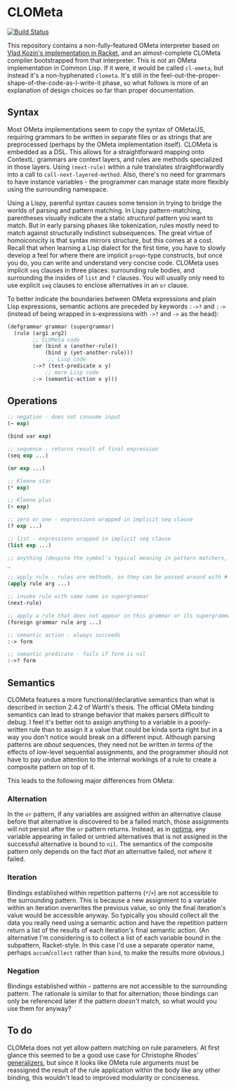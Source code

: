# CLOMeta

[![Build Status](https://travis-ci.org/DalekBaldwin/clometa.svg?branch=master)](https://travis-ci.org/DalekBaldwin/clometa)

This repository contains a non-fully-featured OMeta interpreter based on [Vlad Kozin's implementation in Racket](https://github.com/vkz/ometa-racket), and an almost-complete CLOMeta compiler bootstrapped from that interpreter. This is not an OMeta implementation in Common Lisp. If it were, it would be called `cl-ometa`, but instead it's a non-hyphenated `clometa`. It's still in the feel-out-the-proper-shape-of-the-code-as-I-write-it phase, so what follows is more of an explanation of design choices so far than proper documentation.

## Syntax

Most OMeta implementations seem to copy the syntax of OMeta/JS, requiring grammars to be written in separate files or as strings that are preprocessed (perhaps by the OMeta implementation itself). CLOMeta is embedded as a DSL. This allows for a straightforward mapping onto ContextL: grammars are context layers, and rules are methods specialized in those layers. Using `(next-rule)` within a rule translates straightforwardly into a call to `call-next-layered-method`. Also, there's no need for grammars to have instance variables - the programmer can manage state more flexibly using the surrounding namespace.

Using a Lispy, parenful syntax causes some tension in trying to bridge the worlds of parsing and pattern matching. In Lispy pattern-matching, parentheses visually indicate the a static *structural* pattern you want to match. But in early parsing phases like tokenization, rules mostly need to match against structurally indistinct subsequences. The great virtue of homoiconicity is that syntax mirrors structure, but this comes at a cost. Recall that when learning a Lisp dialect for the first time, you have to slowly develop a feel for where there are implicit `progn`-type constructs, but once you do, you can write and understand very concise code. CLOMeta uses implicit `seq` clauses in three places: surrounding rule bodies, and surrounding the insides of `list` and `?` clauses. You will usually only need to use explicit `seq` clauses to enclose alternatives in an `or` clause.

To better indicate the boundaries between OMeta expressions and plain Lisp expressions, semantic actions are preceded by keywords `:->?` and `:->` (instead of being wrapped in s-expressions with `->?` and `->` as the head):

```lisp
(defgrammar grammar (supergrammar)
  (rule (arg1 arg2)
        ;; CLOMeta code
        (or (bind x (another-rule))
            (bind y (yet-another-rule)))
             ;; Lisp code
        :->? (test-predicate x y)
            ;; more Lisp code
        :-> (semantic-action x y)))
```

## Operations

```lisp
;; negation - does not consume input
(~ exp)

(bind var exp)

;; sequence - returns result of final expression
(seq exp ...)

(or exp ...)

;; Kleene star
(* exp)

;; Kleene plus
(+ exp)

;; zero or one - expressions wrapped in implicit seq clause
(? exp ...)

;; list - expressions wrapped in implicit seq clause
(list exp ...)

;; anything (despite the symbol's typical meaning in pattern matchers, you can still bind its result)
_

;; apply rule - rules are methods, so they can be passed around with #'rule
(apply rule arg ...)

;; invoke rule with same name in supergrammar
(next-rule)

;; apply a rule that does not appear in this grammar or its supergrammars
(foreign grammar rule arg ...)

;; semantic action - always succeeds
:-> form

;; semantic predicate - fails if form is nil
:->? form
```

## Semantics

CLOMeta features a more functional/declarative semantics than what is described in section 2.4.2 of Warth's thesis. The official OMeta binding semantics can lead to strange behavior that makes parsers difficult to debug. I feel it's better not to assign anything to a variable in a poorly-written rule than to assign it a value that could be kinda sorta right but in a way you don't notice would break on a different input.  Although parsing patterns are *about* sequences, they need not be written *in terms of* the effects of low-level sequential assignments, and the programmer should not have to pay undue attention to the internal workings of a rule to create a composite pattern on top of it.

This leads to the following major differences from OMeta:

### Alternation
In the `or` pattern, if any variables are assigned within an alternative clause before that alternative is discovered to be a failed match, those assignments will not persist after the `or` pattern returns. Instead, as in [optima](https://github.com/m2ym/optima), any variable appearing in failed or untried alternatives that is not assigned in the successful alternative is bound to `nil`. The semantics of the composite pattern only depends on the fact *that* an alternative failed, not *where* it failed.

### Iteration
Bindings established within repetition patterns (`*`/`+`) are not accessible to the surrounding pattern. This is because a new assignment to a variable within an iteration overwrites the previous value, so only the final iteration's value would be accessible anyway. So typically you should collect all the data you really need using a semantic action and have the repetition pattern return a list of the results of each iteration's final semantic action. (An alternative I'm considering is to collect a list of each variable bound in the subpattern, Racket-style. In this case I'd use a separate operator name, perhaps `accum`/`collect` rather than `bind`, to make the results more obvious.)

### Negation
Bindings established within `~` patterns are not accessible to the surrounding pattern. The rationale is similar to that for alternation; those bindings can only be referenced later if the pattern *doesn't* match, so what would you use them for anyway?

## To do

CLOMeta does not yet allow pattern matching on rule parameters. At first glance this seemed to be a good use case for Christophe Rhodes' [generalizers](http://www.european-lisp-symposium.org/rhodes.pdf), but since it looks like OMeta rule arguments must be reassigned the result of the rule application within the body like any other binding, this wouldn't lead to improved modularity or conciseness.
